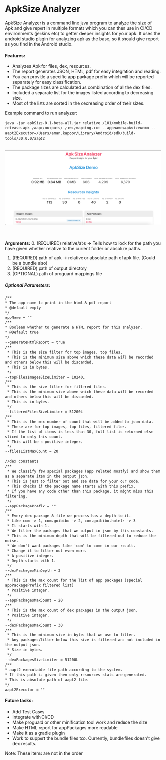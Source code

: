 # **ApkSize Analyzer**<br>

ApkSize Analyzer is a command line java program to analyze the size of Apk and give report in multiple formats
which you can then use in CI/CD environments (jenkins etc) to getter deeper insights for your apk. It uses the
android studio plugin for analyzing apk as the base, so it should give report as you find in the Android studio.

#### Features:
* Analyzes Apk for files, dex, resources.
* The report generates JSON, HTML, pdf for easy integration and reading.
* You can provide a specific app package prefix which will be reported separately for easy classification.
* The package sizes are calculated as combination of all the dex files.
* Included a separate list for the images listed according to decreasing size.
* Most of the lists are sorted in the decreasing order of their sizes.

Example command to run analyzer:

`java -jar apkSize-0.1-beta-all.jar relative /101/mobile-build-release.apk /aapt/outputs/ /101/mapping.txt --appName=ApkSizeDemo --aapt2Executor=/Users/aman.kapoor/Library/Android/sdk/build-tools/30.0.0/aapt2 `
<br><br>

![Screenshot](/screenshots/apkSizeScreenshot.png)

<br><br>
**Arguments:**
0. (REQUIRED) relative/abs -> Tells how to look for the path you have given whether relative to the current folder or absolute paths.
1. (REQUIRED) path of apk -> relative or absolute path of apk file. (Could be a bundle also)
2. (REQUIRED) path of output directory
3. (OPTIONAL) path of proguard mappings file

##### **Optional Parameters:**

    /**
    * The app name to print in the html & pdf report
    * @default empty
    */
    appName = ""
    /**
    * Boolean whether to generate a HTML report for this analyzer.
    * @Default true
    */
    --generateHtmlReport = true
    /**
     * This is the size filter for top images, top files.
     * This is the minimum size above which these data will be recorded and others below this will be discarded.
     * This is in bytes.
     */
    --topFilesImagesSizeLimiter = 10240L
    /**
     * This is the size filter for filtered files.
     * This is the minimum size above which these data will be recorded and others below this will be discarded.
     * This is in bytes.
     */
    --filteredFilesSizeLimiter = 51200L
    /**
     * This is the max number of count that will be added to json data.
     * These are for top images, top files, filtered files.
     * If the list of items is less than 30, full list is returned else sliced to only this count.
     * This will be a positive integer.
     */
    --filesListMaxCount = 20
    
    //dex constants
    /**
     * We classify few special packages (app related mostly) and show them as a separate item in the output json.
     * This is just to filter out and see data for your our code.
     * This checks if the package name starts with this prefix.
     * If you have any code other than this package, it might miss this filtering.
     */
    --appPackagePrefix = ""
    /**
     * Every dex package & file we process has a depth to it.
     * Like com -> 1, com.goibibo -> 2, com.goibibo.hotels -> 3
     * It starts with 1.
     * We filter the packages that we output in json by this constants.
     * This is the minimum depth that will be filtered out to reduce the noise.
     * We don't want packages like 'com' to come in our result.
     * Change it to filter out even more.
     * A positive integer.
     * Depth starts with 1.
     */
    --dexPackagesMinDepth = 2
    /**
     * This is the max count for the list of app packages (special appPackagePrefix filtered list)
     * Positive integer.
     */
    --appPackagesMaxCount = 20
    /**
     * This is the max count of dex packages in the output json.
     * Positive integer.
     */
    --dexPackagesMaxCount = 30
    /**
     * This is the minimum size in bytes that we use to filter.
     * Any packages/filter below this size is filtered and not included in the output json.
     * Size in bytes.
     */
    --dexPackagesSizeLimiter = 51200L
    /**
    * aapt2 executable file path according to the system.
    * If this path is given then only resources stats are generated.
    * This is absolute path of aapt2 file.
    */
    aapt2Executor = ""
    
    
#### Future tasks:
* Add Test Cases
* Integrate with CI/CD
* Make proguard or other minification tool work and reduce the size
* Make HTML report for appPackages more readable
* Make it as a gradle plugin
* Work to support the bundle files too. Currently, bundle files doesn't give dex results. 

Note: These items are not in the order

